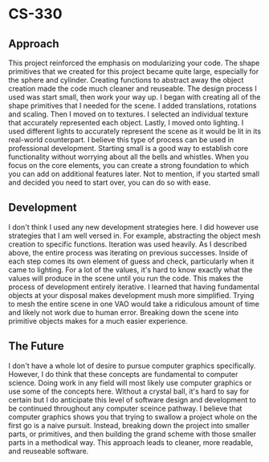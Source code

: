 # CS-330

## Approach
This project reinforced the emphasis on modularizing your code. The shape primitives that we created for this project became quite large, especially for the sphere and cylinder. Creating functions to abstract away the object creation made the code much cleaner and reuseable.
The design process I used was start small, then work your way up. I began with creating all of the shape primitives that I needed for the scene. I added translations, rotations and scaling. Then I moved on to textures. I selected an individual texture that accurately represented each object. Lastly, I moved onto lighting. I used different lights to accurately represent the scene as it would be lit in its real-world counterpart.
I believe this type of process can be used in professional development. Starting small is a good way to establish core functionality without worrying about all the bells and whistles. When you focus on the core elements, you can create a strong foundation to which you can add on additional features later. Not to mention, if you started small and decided you need to start over, you can do so with ease.


## Development
I don't think I used any new development strategies here. I did however use strategies that I am well versed in. For example, abstracting the object mesh creation to specific functions.
Iteration was used heavily. As I described above, the entire process was iterating on previous successes. Inside of each step comes its own element of guess and check, particularly when it came to lighting. For a lot of the values, it's hard to know exactly what the values will produce in the scene until you run the code. This makes the process of development entirely iterative.
I learned that having fundamental objects at your disposal makes development mush more simplified. Trying to mesh the entire scene in one VAO would take a ridiculous amount of time and likely not work due to human error. Breaking down the scene into primitive objects makes for a much easier experience.

## The Future
I don't have a whole lot of desire to pursue computer graphics specifically. However, I do think that these concepts are fundamental to computer science. Doing work in any field will most likely use computer graphics or use some of the concepts here. Without a crystal ball, it's hard to say for certain but I do anticipate this level of software design and development to be continued throughout any computer sceince pathway.
I believe that computer graphics shows you that trying to swallow a project whole on the first go is a naive pursuit. Instead, breaking down the project into smaller parts, or primitives, and then building the grand scheme with those smaller parts in a methodical way. This approach leads to cleaner, more readable, and reuseable software.
